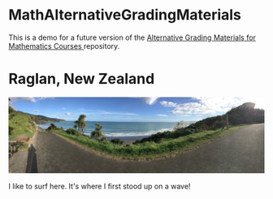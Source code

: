 # MathAlternativeGradingMaterials

This is a demo for a future version of the 
[Alternative Grading Materials for Mathematics Courses ](https://drive.google.com/drive/folders/1GNSqfOb0LZS6BeAuc1tqPDZWKkPk11KT?usp=drive_link) 
repository.

# Raglan, New Zealand
![raglannewzealand](raglan_smaller.jpg)

I like to surf here.
It's where I first stood up on a wave!
